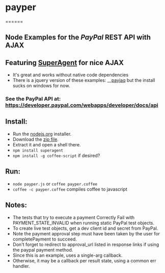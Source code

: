 ###
# payper
======

## Node Examples for the _PayPal_ REST API with AJAX


## Featuring [SuperAgent](https://github.com/visionmedia/superagent) for nice AJAX
- It's great and works without native code dependencies
- There is a jquery version of these examples: __[payjaq](https://github.com/apelade/payjaq) but the install sucks on windows for now.

### See the PayPal API at: https://developer.paypal.com/webapps/developer/docs/api


## Install:
- Run the [nodejs.org](http://nodejs.org) installer.
- Download the [zip file](https://github.com/apelade/payper/archive/master.zip).
- Extract it and open a shell there.
- `npm install superagent`
- `npm install -g coffee-script` if desired?


## Run:
- `node payper.js` or `coffee payper.coffee`
- `coffee -c payper.coffee` compiles coffee to javascript


## Notes: 
- The tests that try to execute a payment Correctly Fail with PAYMENT_STATE_INVALID 
  when running static PayPal test objects.
- To create live test objects, get a dev client id and secret from PayPal.
- Note the payment approval step must have been taken by the user for
  completePayment to succeed.
- Don't forget to redirect to approval_url listed in response links if using
  the paypal payment method.
- Since this is an example, uses a single-arg callback.
- Otherwise, it may be a callback per result state, using a common err handler.
###
